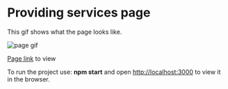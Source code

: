 # Providing services page

This gif shows what the page looks like.

![page gif](https://s8.gifyu.com/images/page.gif)

[Page link](https://serejabogdan.github.io/101220201946/) to view

To run the project use: **npm start** and open [http://localhost:3000](http://localhost:3000) to view it in the browser.
